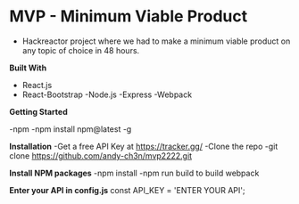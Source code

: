 # MVP - Minimum Viable Product

- Hackreactor project where we had to make a minimum viable product on any topic of choice in 48 hours.

**Built With**

* React.js
* React-Bootstrap
-Node.js
-Express
-Webpack

**Getting Started**

-npm
-npm install npm@latest -g


**Installation**
-Get a free API Key at https://tracker.gg/
-Clone the repo
-git clone https://github.com/andy-ch3n/mvp2222.git

**Install NPM packages**
-npm install
-npm run build to build webpack


**Enter your API in config.js**
const API_KEY = 'ENTER YOUR API';
